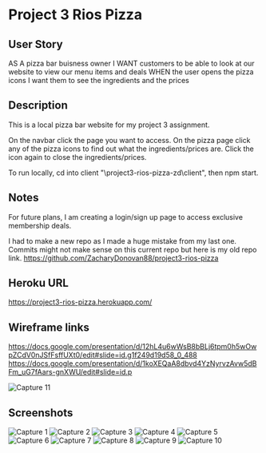 # Project 3 Rios Pizza

## User Story
AS A pizza bar buisness owner
I WANT customers to be able to look at our website to view our menu items and deals
WHEN the user opens the pizza icons I want them to see the ingredients and the prices

## Description 
This is a local pizza bar website for my project 3 assignment.  

On the navbar click the page you want to access. On the pizza page click any of the pizza icons to find out what the ingredients/prices are. Click the icon again to close the ingredients/prices.

To run locally, cd into client "\project3-rios-pizza-zd\client", then npm start.

## Notes

For future plans, I am creating a login/sign up page to access exclusive membership deals. 

I had to make a new repo as I made a huge mistake from my last one. Commits might not make sense on this current repo but here is my old repo link.
https://github.com/ZacharyDonovan88/project3-rios-pizza 

## Heroku URL
https://project3-rios-pizza.herokuapp.com/

## Wireframe links 
https://docs.google.com/presentation/d/12hL4u6wWsB8bBLj6tpm0h5wOwpZCdV0nJSfFsffUXt0/edit#slide=id.g1f249d19d58_0_488
https://docs.google.com/presentation/d/1koXEQaA8dbvd4YzNyrvzAvw5dBFm_uG7fAars-gnXWU/edit#slide=id.p 

![Capture 11](https://user-images.githubusercontent.com/109838413/221475847-2ff006d5-e266-4406-a7ca-b6e5b11a1034.PNG)


## Screenshots
![Capture 1](https://user-images.githubusercontent.com/109838413/221475863-4e961d5d-c8f6-4056-b774-acb0e69c9434.PNG)
![Capture 2](https://user-images.githubusercontent.com/109838413/221475871-b5d6b4d6-c192-4a2c-92a6-1ff97a3c53ea.PNG)
![Capture 3](https://user-images.githubusercontent.com/109838413/221475881-3848900e-6915-4d89-805e-f63e85bdfb47.PNG)
![Capture 4](https://user-images.githubusercontent.com/109838413/221475899-249a45c2-c9c8-4112-b79f-f9e4a4219354.PNG)
![Capture 5](https://user-images.githubusercontent.com/109838413/221475902-ba19bbc8-6190-49ff-9ad6-c0935e1ab943.PNG)
![Capture 6](https://user-images.githubusercontent.com/109838413/221475910-0c695bd9-9ab3-4c54-bd9b-bf407e6b2abe.PNG)
![Capture 7](https://user-images.githubusercontent.com/109838413/221475915-d3a62cbd-4c59-4e8d-bf5d-ffa24d03c978.PNG)
![Capture 8](https://user-images.githubusercontent.com/109838413/221475919-f1afa6a8-7eac-4a02-8f7a-fb198ebfcf7f.PNG)
![Capture 9](https://user-images.githubusercontent.com/109838413/221475925-746d2da7-71ce-4018-b8ee-ff8222be7050.PNG)
![Capture 10](https://user-images.githubusercontent.com/109838413/221475933-c23de273-38c3-49ac-a26d-aeb385fd77f6.PNG)

